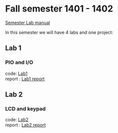 # Fall semester 1401 - 1402

[Semester Lab manual](LAB-manual.pdf)

In this semester we will have 4 labs and one project:

## Lab 1

### PIO and I/O

code: [Lab1](./LAB%201/ard_code.ino)
<br/>
report : [Lab1 report](./LAB%201/report.pdf)

## Lab 2

### LCD and keypad

code: [Lab2](./LAB%202/calculator_1.ino)
<br/>
report : [Lab2 report](./LAB%202/report.pdf)
